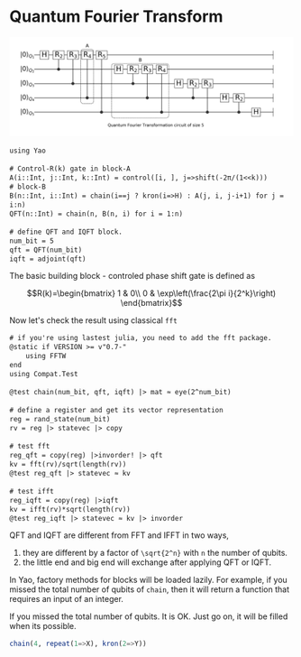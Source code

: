 # Quantum Fourier Transform
![ghz](../assets/figures/qft.png)

```@example QFT
using Yao

# Control-R(k) gate in block-A
A(i::Int, j::Int, k::Int) = control([i, ], j=>shift(-2π/(1<<k)))
# block-B
B(n::Int, i::Int) = chain(i==j ? kron(i=>H) : A(j, i, j-i+1) for j = i:n)
QFT(n::Int) = chain(n, B(n, i) for i = 1:n)

# define QFT and IQFT block.
num_bit = 5
qft = QFT(num_bit)
iqft = adjoint(qft)
```

The basic building block - controled phase shift gate is defined as

```math
R(k)=\begin{bmatrix}
1 & 0\\
0 & \exp\left(\frac{2\pi i}{2^k}\right)
\end{bmatrix}
```

Now let's check the result using classical `fft`
```@example TestQFT
# if you're using lastest julia, you need to add the fft package.
@static if VERSION >= v"0.7-"
    using FFTW
end
using Compat.Test

@test chain(num_bit, qft, iqft) |> mat ≈ eye(2^num_bit)

# define a register and get its vector representation
reg = rand_state(num_bit)
rv = reg |> statevec |> copy

# test fft
reg_qft = copy(reg) |>invorder! |> qft
kv = fft(rv)/sqrt(length(rv))
@test reg_qft |> statevec ≈ kv

# test ifft
reg_iqft = copy(reg) |>iqft
kv = ifft(rv)*sqrt(length(rv))
@test reg_iqft |> statevec ≈ kv |> invorder
```

QFT and IQFT are different from FFT and IFFT in two ways,

1. they are different by a factor of ``\sqrt{2^n}`` with ``n`` the number of qubits.
2. the little end and big end will exchange after applying QFT or IQFT.

In Yao, factory methods for blocks will be loaded lazily. For example, if you missed the total
number of qubits of `chain`, then it will return a function that requires an input of an integer.

If you missed the total number of qubits. It is OK. Just go on, it will be filled when its possible.

```julia
chain(4, repeat(1=>X), kron(2=>Y))
```
